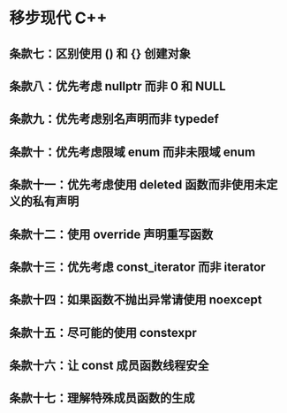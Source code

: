 # 移步现代 C++

## 条款七：区别使用 () 和 {} 创建对象

## 条款八：优先考虑 nullptr 而非 0 和 NULL

## 条款九：优先考虑别名声明而非 typedef

## 条款十：优先考虑限域 enum 而非未限域 enum

## 条款十一：优先考虑使用 deleted 函数而非使用未定义的私有声明

## 条款十二：使用 override 声明重写函数

## 条款十三：优先考虑 const_iterator 而非 iterator

## 条款十四：如果函数不抛出异常请使用 noexcept

## 条款十五：尽可能的使用 constexpr

## 条款十六：让 const 成员函数线程安全

## 条款十七：理解特殊成员函数的生成
